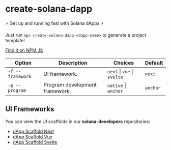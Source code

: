 # create-solana-dapp

:zap: Get up and running fast with Solana dApps :zap:

Just run `npx create-solana-dapp <dapp-name>` to generate a project template!

[Find it on NPM JS](https://www.npmjs.com/package/create-solana-dapp)

| Option           | Description                    | Choices                     | Default  |
| ---------------- | ------------------------------ | --------------------------- | -------- |
| `-f --framework` | UI framework.                  | `next` \| `vue` \| `svelte` | `next`   |
| `-p --program`   | Program development framework. | `native` \| `anchor`        | `anchor` |

## UI Frameworks

You can view the UI scaffolds in our **solana-developers** repositories:

- [dApp Scaffold Next](https://github.com/solana-developers/solana-dapp-next)
- [dApp Scaffold Vue](https://github.com/solana-developers/dapp-scaffold-vue)
- [dApp Scaffold Svelte](https://github.com/solana-developers/dapp-scaffold-svelte)
